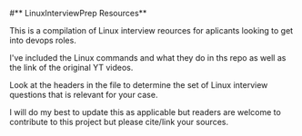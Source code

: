 #** LinuxInterviewPrep Resources**

This is a compilation of  Linux interview reources for aplicants looking to get into devops roles.

I've included the Linux commands and what they do in ths repo as well as the link of the original  YT videos.

Look at the headers in the file to determine the set of Linux interview questions that is relevant for your case.

I will do my best to update this as applicable but readers are welcome to contribute to this project but please cite/link your sources.

